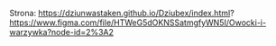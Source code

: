 Strona:
https://dziunwastaken.github.io/Dziubex/index.html?
https://www.figma.com/file/HTWeG5dOKNSSatmgfyWN5I/Owocki-i-warzywka?node-id=2%3A2
